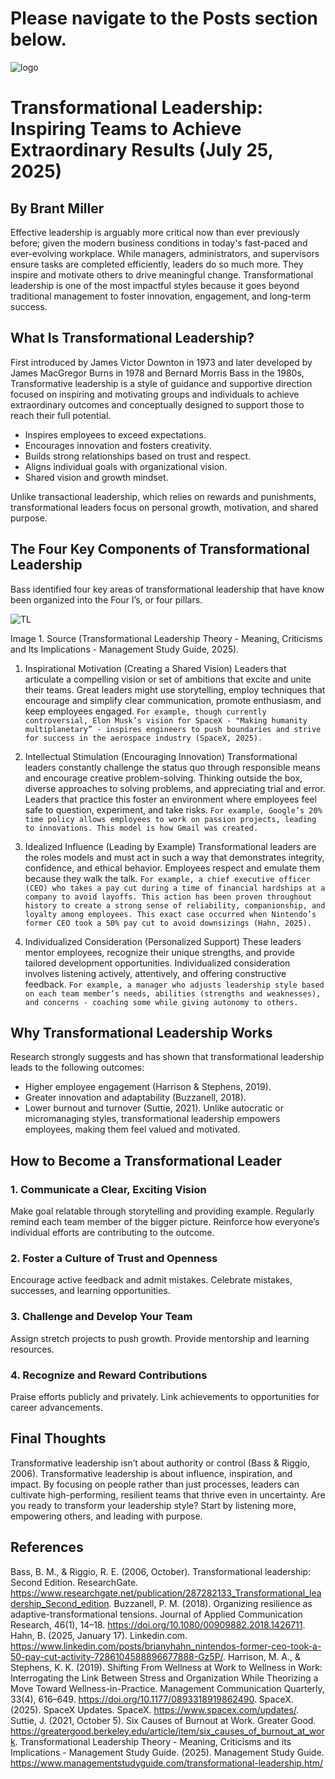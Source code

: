 # Please navigate to the Posts section below.

![logo](https://github.com/user-attachments/assets/cab5fec7-73af-445c-ac1e-d9046dcb37d0)

# Transformational Leadership: Inspiring Teams to Achieve Extraordinary Results (July 25, 2025)
## By Brant Miller

Effective leadership is arguably more critical now than ever previously before; given the modern business conditions in today's fast-paced and ever-evolving workplace. While managers, administrators, and supervisors ensure tasks are completed efficiently, leaders do so much more. They inspire and motivate others to drive meaningful change. Transformational leadership is one of the most impactful styles because it goes beyond traditional management to foster innovation, engagement, and long-term success.

## What Is Transformational Leadership?
First introduced by James Victor Downton in 1973 and later developed by James MacGregor Burns in 1978 and Bernard Morris Bass in the 1980s, Transformative leadership is a style of guidance and supportive direction focused on inspiring and motivating groups and individuals to achieve extraordinary outcomes and conceptually designed to support those to reach their full potential. 

- Inspires employees to exceed expectations.
- Encourages innovation and fosters creativity.
- Builds strong relationships based on trust and respect.
- Aligns individual goals with organizational vision.
- Shared vision and growth mindset.

Unlike transactional leadership, which relies on rewards and punishments, transformational leaders focus on personal growth, motivation, and shared purpose.

## The Four Key Components of Transformational Leadership
Bass identified four key areas of transformational leadership that have know been organized into the Four I’s, or four pillars.
 
![TL](https://github.com/user-attachments/assets/a346e886-6db7-4748-9460-88c0b0fa93ae)

Image 1. Source (Transformational Leadership Theory - Meaning, Criticisms and Its Implications - Management Study Guide, 2025).

1.	Inspirational Motivation (Creating a Shared Vision)
Leaders that articulate a compelling vision or set of ambitions that excite and unite their teams. Great leaders might use storytelling, employ techniques that encourage and simplify clear communication, promote enthusiasm, and keep employees engaged. 
`For example, though currently controversial, Elon Musk’s vision for SpaceX - "Making humanity multiplanetary” - inspires engineers to push boundaries and strive for success in the aerospace industry (SpaceX, 2025).`

3.	Intellectual Stimulation (Encouraging Innovation)
Transformational leaders constantly challenge the status quo through responsible means and encourage creative problem-solving. Thinking outside the box, diverse approaches to solving problems, and appreciating trial and error. Leaders that practice this foster an environment where employees feel safe to question, experiment, and take risks.
`For example, Google’s 20% time policy allows employees to work on passion projects, leading to innovations. This model is how Gmail was created.`

4.	Idealized Influence (Leading by Example)
Transformational leaders are the roles models and must act in such a way that demonstrates integrity, confidence, and ethical behavior. Employees respect and emulate them because they walk the talk.
`For example, a chief executive officer (CEO) who takes a pay cut during a time of financial hardships at a company to avoid layoffs. This action has been proven throughout history to create a strong sense of reliability, companionship, and loyalty among employees. This exact case occurred when Nintendo’s former CEO took a 50% pay cut to avoid downsizings (Hahn, 2025).`

5.	Individualized Consideration (Personalized Support)
These leaders mentor employees, recognize their unique strengths, and provide tailored development opportunities. Individualized consideration involves listening actively, attentively, and offering constructive feedback.
`For example, a manager who adjusts leadership style based on each team member’s needs, abilities (strengths and weaknesses), and concerns - coaching some while giving autonomy to others.`

## Why Transformational Leadership Works
Research strongly suggests and has shown that transformational leadership leads to the following outcomes:
-	Higher employee engagement (Harrison & Stephens, 2019).
-	Greater innovation and adaptability (Buzzanell, 2018).
-	Lower burnout and turnover (Suttie, 2021).
Unlike autocratic or micromanaging styles, transformational leadership empowers employees, making them feel valued and motivated.

## How to Become a Transformational Leader
### 1. Communicate a Clear, Exciting Vision
Make goal relatable through storytelling and providing example. Regularly remind each team member of the bigger picture. Reinforce how everyone’s individual efforts are contributing to the outcome.
### 2. Foster a Culture of Trust and Openness
Encourage active feedback and admit mistakes. Celebrate mistakes, successes, and learning opportunities.
### 3. Challenge and Develop Your Team
Assign stretch projects to push growth. Provide mentorship and learning resources. 
### 4. Recognize and Reward Contributions
Praise efforts publicly and privately. Link achievements to opportunities for career advancements.

## Final Thoughts
Transformative leadership isn’t about authority or control (Bass & Riggio, 2006). Transformative leadership is about influence, inspiration, and impact. By focusing on people rather than just processes, leaders can cultivate high-performing, resilient teams that thrive even in uncertainty.
Are you ready to transform your leadership style? Start by listening more, empowering others, and leading with purpose.

## References

Bass, B. M., & Riggio, R. E. (2006, October). Transformational leadership: Second Edition. ResearchGate. https://www.researchgate.net/publication/287282133_Transformational_leadership_Second_edition.
Buzzanell, P. M. (2018). Organizing resilience as adaptive-transformational tensions. Journal of Applied Communication Research, 46(1), 14–18. https://doi.org/10.1080/00909882.2018.1426711.
Hahn, B. (2025, January 17). Linkedin.com. https://www.linkedin.com/posts/brianyhahn_nintendos-former-ceo-took-a-50-pay-cut-activity-7286104588896677888-Gz5P/.
Harrison, M. A., & Stephens, K. K. (2019). Shifting From Wellness at Work to Wellness in Work: Interrogating the Link Between Stress and Organization While Theorizing a Move Toward Wellness-in-Practice. Management Communication Quarterly, 33(4), 616–649. https://doi.org/10.1177/0893318919862490.
SpaceX. (2025). SpaceX Updates. SpaceX. https://www.spacex.com/updates/.
Suttie, J. (2021, October 5). Six Causes of Burnout at Work. Greater Good. https://greatergood.berkeley.edu/article/item/six_causes_of_burnout_at_work.
Transformational Leadership Theory - Meaning, Criticisms and its Implications - Management Study Guide. (2025). Management Study Guide. https://www.managementstudyguide.com/transformational-leadership.htm/

